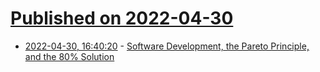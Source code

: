 # [Published on 2022-04-30](index.md)

* [2022-04-30, 16:40:20](https://news.ycombinator.com/item?id=31217253) - [Software Development, the Pareto Principle, and the 80% Solution](https://projectricochet.com/blog/software-development-pareto-principle-and-80-solution)
